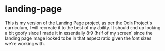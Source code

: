 # landing-page
This is my version of the Landing Page project, as per the Odin Project's curriculum,
I will recreate it to the best of my ability. It should end up looking a bit goofy 
since I made it in essentially 8:9 (half of my screen) since the landing page image 
looked to be in that aspect ratio given the font sizes we're working with.
